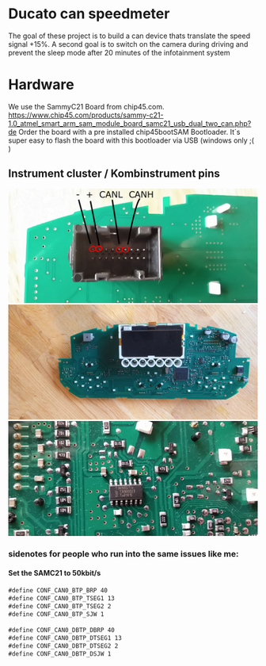 # Ducato can speedmeter
The goal of these project is to build a can device thats translate the speed signal +15%. A second goal is to switch on the camera during driving and prevent the sleep mode after 20 minutes of the infotainment system

# Hardware
We use the SammyC21 Board from chip45.com. https://www.chip45.com/products/sammy-c21-1.0_atmel_smart_arm_sam_module_board_samc21_usb_dual_two_can.php?de
Order the board with a pre installed chip45bootSAM Bootloader. It´s super easy to flash the board with this bootloader via USB (windows only ;( )

## Instrument cluster / Kombinstrument pins

![Kombiinstrument](documentation/images/pins.png "Kombiinstrument")
![Kombiinstrument2](documentation/images/IMG_20201023_101301.jpg "Kombiinstrument2")
![Kombiinstrument3](documentation/images/IMG_20201023_101332.jpg "Kombiinstrument3")



### sidenotes for people who run into the same issues like me: 
#### Set the SAMC21 to 50kbit/s
```
#define CONF_CAN0_BTP_BRP 40
#define CONF_CAN0_BTP_TSEG1 13
#define CONF_CAN0_BTP_TSEG2 2
#define CONF_CAN0_BTP_SJW 1

#define CONF_CAN0_DBTP_DBRP 40
#define CONF_CAN0_DBTP_DTSEG1 13
#define CONF_CAN0_DBTP_DTSEG2 2
#define CONF_CAN0_DBTP_DSJW 1
```
